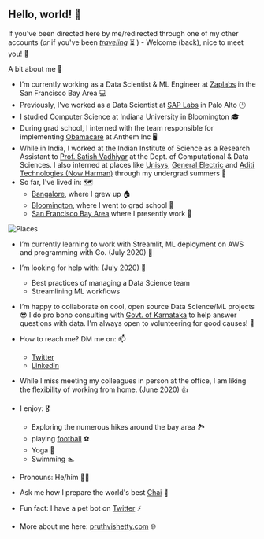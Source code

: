 ## Hello, world! 🖖

If you've been directed here by me/redirected through one of my other accounts (*or* if you've been [*traveling*](https://media3.giphy.com/media/xUOxfbQ47hDoRLeZji/giphy.gif) ⏳ ) -  Welcome (back), nice to meet you! 👋

A bit about me 👀 

- I’m currently working as a Data Scientist & ML Engineer at [Zaplabs](https://www.youtube.com/watch?v=mIWpbIKS7FE) in the San Francisco Bay Area 💻 
- Previously, I've worked as a Data Scientist at [SAP Labs](https://www.youtube.com/watch?v=4ftF5kpBKj0) in Palo Alto 🕒 
- I studied Computer Science at Indiana University in Bloomington 🎓 
- During grad school, I interned with the team responsible for implementing [Obamacare](https://media.giphy.com/media/26DOPCEoS8Ntc7suA/giphy.gif) at Anthem Inc 🖥️ 
- While in India, I worked at the Indian Institute of Science as a Research Assistant to [Prof. Satish Vadhiyar](http://cds.iisc.ac.in/faculty/vss/) at the Dept. of Computational & Data Sciences. I also interned at places like [Unisys](https://www.unisys.com/), [General Electric](https://www.ge.com/) and [Aditi Technologies (Now Harman)](https://www.harman.com/) through my undergrad summers 🎒 
- So far, I've lived in: 🗺️ 
   * [Bangalore](youtube.com/watch?v=c8CkE1gWVz0), where I grew up 🏠 
   * [Bloomington](https://www.youtube.com/watch?v=QhYBx761jWQ), where I went to grad school 🏫 
   * [San Francisco Bay Area](https://www.youtube.com/watch?v=h_ayZ-xcMd4) where I presently work 🌉

![Places](https://pruthvishetty.com/wp-content/uploads/2020/07/places-scaled.jpg)

- I’m currently learning to work with Streamlit, ML deployment on AWS and programming with Go. (July 2020) 🌱 
- I’m looking for help with: (July 2020) 🤔 
  * Best practices of managing a Data Science team
  * Streamlining ML workflows  
  
- I’m happy to collaborate on cool, open source Data Science/ML projects 😎  I do pro bono consulting with [Govt. of Karnataka](https://karnataka.gov.in/english) to help answer questions with data. I'm always open to volunteering for good causes! 🤝
- How to reach me? DM me on: 📫 
    * [Twitter](https://twitter.com/pruthvishetty)
    * [Linkedin](https://www.linkedin.com/in/pruthvishetty/)
  
- While I miss meeting my colleagues in person at the office, I am liking the flexibility of working from home. (June 2020) 👍 
- I enjoy: 🎖️
    * Exploring the numerous hikes around the bay area 🏞 
    * playing [football](https://media.giphy.com/media/PnPU9GhN3V7oVizSHG/giphy.gif) ⚽ 
    * Yoga 🧘 
    * Swimming 🏊  
    
-  Pronouns: He/him 🧔🏻 
- Ask me how I prepare the world's best [Chai](https://en.wikipedia.org/wiki/Masala_chai) 💬  
-  Fun fact: I have a pet bot on [Twitter](https://twitter.com/jarvis_tweets) ⚡  
- More about me here: [pruthvishetty.com](https://pruthvishetty.com/) 🌐  



                                 
                                    
                                        
                                          
                            
